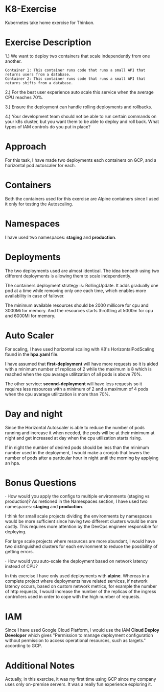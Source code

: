 # K8-Exercise
Kubernetes take home exercise for Thinkon.

# Exercise Description
1.) We want to deploy two containers that scale independently from one another.

    Container 1: This container runs code that runs a small API that returns users from a database.
    Container 2: This container runs code that runs a small API that returns shifts from a database.

2.) For the best user experience auto scale this service when the average CPU reaches 70%.

3.) Ensure the deployment can handle rolling deployments and rollbacks.

4.) Your development team should not be able to run certain commands on your k8s cluster, but you want them to be able to deploy and roll back. What types of IAM controls do you put in place?


# Approach
For this task, I have made two deployments each containers on GCP, and a horizontal pod autoscaler for each.


# Containers
Both the containers used for this exercise are Alpine containers since I used it only for testing the Autoscaling.

# Namespaces
I have used two namespaces: **staging** and **production**.


# Deployments
The two deployments used are almost identical. The idea beneath using two different deployments is allowing them to scale independently.

The containers deployment strategy is: RollingUpdate. It adds gradually one pod at a time while removing only one each time, which enables more availability in case of failover.

The minimum available resources should be 2000 millicore for cpu and 3000Mi for memory. And the resources starts throttling at 5000m for cpu and 6000Mi for memory.


# Auto Scaler
For scaling, I have used horizontal scaling with K8's HorizontalPodScaling found in the **hpa.yaml** file.

I have assumed that **first-deployment** will have more requests so it is aided with a minimum number of replicas of 2 while the maximum is 8 which is reached when the cpu avarage utilitzation of all pods is above 70%. 

The other service: **second-deployment** will have less requests so it requires less resources with a minimum of 2 and a maximum of 4 pods when the cpu avarage utilitzation is more than 70%.

# Day and night
Since the Horizontal Autoscaler is able to reduce the number of pods running and increase it when needed, the pods will be at their minimum at night and get increased at day when the cpu utilization starts rising.

If in night the number of desired pods should be less than the minimum number used in the deployment, I would make a cronjob that lowers the number of pods after a particular hour in night until the morning by applying an hpa.

# Bonus Questions
·    How would you apply the configs to multiple environments (staging vs production)?
As metioned in the Namespaces section, I have used two namespaces: **staging** and **production**.

I think for small scale projects dividing the environments by namespaces would be more sufficient since having two different clusters would be more costly. This requires more attention by the DevOps engineer responsible for deploying.

For large scale projects where resources are more abundant, I would have two distinguished clusters for each environment to reduce the possibility of getting errors. 

·    How would you auto-scale the deployment based on network latency instead of CPU?

In this exercise I have only used deployments with **alpine**. Whereas in a complete project where deployments have related services, if network latency occurs, based on custom network metrics, for example the number of http requests, I would increase the number of the replicas of the ingress controllers used in order to cope with the high number of requests. 

# IAM
Since I have used Google Cloud Platform, I would use the IAM **Cloud Deploy Developer** which gives "Permission to manage deployment configuration without permission to access operational resources, such as targets." according to GCP.


# Additional Notes
Actually, in this exercise, it was my first time using GCP since my company uses only on-premise servers. It was a really fun experience exploring it.


